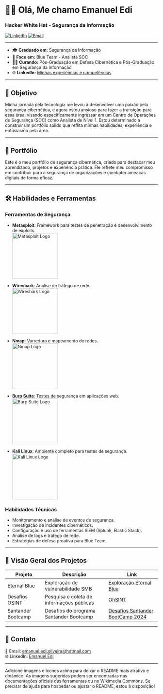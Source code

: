 # 👨‍💻 Olá, Me chamo Emanuel Edi

### Hacker White Hat - Segurança da Informação

[![LinkedIn](https://img.shields.io/badge/LinkedIn-000?style=for-the-badge&logo=linkedin&logoColor=white)](https://www.linkedin.com/in/emanuel-edi-oliveira/)
[![Email](https://img.shields.io/badge/Email-000?style=for-the-badge&logo=microsoft-outlook&logoColor=white)](mailto:emanuel.edi.oliveira@hotmail.com)

---

- 🎓 **Graduado em:** Segurança da Informação
- 🎯 **Foco em:** Blue Team - Analista SOC
- 🧑‍🎓 **Curando:** Pós-Graduação em Defesa Cibernética e Pós-Graduação em Segurança da Informação
- 🌐 **LinkedIn:** [Minhas experiências e competências](https://www.linkedin.com/in/emanuel-edi-oliveira/)

---

## 🎯 Objetivo

Minha jornada pela tecnologia me levou a desenvolver uma paixão pela segurança cibernética, e agora estou ansioso para fazer a transição para essa área, visando especificamente ingressar em um Centro de Operações de Segurança (SOC) como Analista de Nível 1. Estou determinado a construir um portfólio sólido que reflita minhas habilidades, experiência e entusiasmo pela área.

---

## 🌟 Portfólio

Este é o meu portfólio de segurança cibernética, criado para destacar meu aprendizado, projetos e experiência prática. Ele reflete meu compromisso em contribuir para a segurança de organizações e combater ameaças digitais de forma eficaz.

---

## 🛠️ Habilidades e Ferramentas

### Ferramentas de Segurança

- **Metasploit**: Framework para testes de penetração e desenvolvimento de exploits.  
  <img src="https://upload.wikimedia.org/wikipedia/commons/3/30/Metasploit_logo_and_wordmark.png" alt="Metasploit Logo" width="150">

- **Wireshark**: Análise de tráfego de rede.  
  <img src="https://upload.wikimedia.org/wikipedia/commons/d/d2/Wireshark_icon.svg" alt="Wireshark Logo" width="150">

- **Nmap**: Varredura e mapeamento de redes.  
  <img src="https://upload.wikimedia.org/wikipedia/commons/4/45/Nmap_logo_small.png" alt="Nmap Logo" width="150">

- **Burp Suite**: Testes de segurança em aplicações web.  
  <img src="https://portswigger-cdn.net/burp/releases/v2023.8.1/community-logo.png" alt="Burp Suite Logo" width="150">

- **Kali Linux**: Ambiente completo para testes de segurança.  
  <img src="https://upload.wikimedia.org/wikipedia/commons/2/2d/Kali-dragon-icon.svg" alt="Kali Linux Logo" width="150">

### Habilidades Técnicas

- Monitoramento e análise de eventos de segurança.
- Investigação de incidentes cibernéticos.
- Configuração e uso de ferramentas SIEM (Splunk, Elastic Stack).
- Análise de logs e tráfego de rede.
- Estratégias de defesa proativa para Blue Team.

---

## 📂 Visão Geral dos Projetos

| **Projeto**       | **Descrição**                                 | **Link**                            |
|--------------------|---------------------------------------------|------------------------------------|
| Eternal Blue       | Exploração de vulnerabilidade SMB          | [Exploração Eternal Blue](https://github.com/EmanuelEdi/ETERNAL-BLUE)       |
| Desafios OSINT     | Pesquisa e coleta de informações públicas  | [OhSINT](https://github.com/EmanuelEdi/OhSINT---TRY-HACK-ME)                        |
| Santander Bootcamp | Desafios do programa Santander Bootcamp    | [Desafios Santander BootCamp 2024](https://github.com/EmanuelEdi/SANTANDER-BOOTCAMP-CIBERSEGURAN-A) |

---

## 📌 Contato

📧 Email: [emanuel.edi.oliveira@hotmail.com](mailto:emanuel.edi.oliveira@hotmail.com)  
🌐 LinkedIn: [Emanuel Edi](https://www.linkedin.com/in/emanuel-edi-oliveira/)

---

Adicione imagens e ícones acima para deixar o README mais atrativo e dinâmico. As imagens sugeridas podem ser encontradas nas documentações oficiais das ferramentas ou no Wikimedia Commons. Se precisar de ajuda para hospedar ou ajustar o README, estou à disposição!

